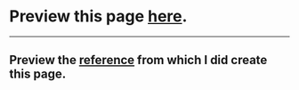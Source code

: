 # Preview this page [here](https://icrossfade.github.io/Resto/).

---

## Preview the [reference](<https://www.figma.com/file/PEWlGzDdLgfGSrmjfDQkha/Restaurante-Vegano-Web-Design-(Community)?type=design&node-id=43-178&mode=design&t=F9AaAXKFgFCbWhVX-0>) from which I did create this page.
